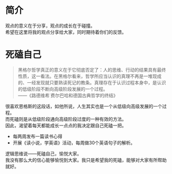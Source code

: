 # 简介

观点的意义在于分享，观点的成长在于碰撞。  
希望在这里将我的观点分享给大家，同时期待着你们的反馈。

# 死磕自己

> 黑格尔哲学真正的意义在于它彻底否定了：人的思维、行动的结果具有最终性质，这一看法。在黑格尔看来，哲学所应当认识的真理不再是一堆现成的、一经发现就只要熟读死记的教条。真理存在于认识过程本身中，是认识的低级阶段不断向高级阶段发展的一个过程。  
> ——《路德维希˙费尔巴哈和德国古典哲学的终结》


很喜欢恩格斯的这段话，如他所说，人生其实也是一个从低级向高级发展的一个过程。  
而死磕则是从低级阶段通向高级阶段过度的一种有效的方法。  
因此，渴望着每天都能成长一点点的我决定跟自己死磕一把。

* 每两周发布一篇读书心得
* 开展《读小说，学英语》活动，每周做30个英语句子的解析。

逻辑思维说——死磕自己，愉悦大家。  
我没有那么大的信心能够愉悦到大家。我只是希望我的死磕，能够对大家有所帮助就好。

